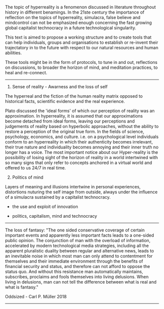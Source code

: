 The topic of hyperreality is a fenomenon discussed in literature throughout history in different benamings. In the 21ste century the importance of reflection on the topics of hyperreality, simulacra, false believe and mindcontrol can not be emphasized enough concerning the fast growing global capitalist technocracy in a future technological singularity.

This text is aimed to propose a working structure and to create tools that can help individuals, groups and organisations to establish or re-invent their trajectatory in to the future with respect to our natural resources and human abilities.

These tools might be in the form of protocols, to tune in and out, reflections on discussions, to broader the horizon of mind, and meditation practices, to heal and re-connect.

---

1. Sense of reality - Awarness and the loss of self

The hyperreal and the fiction of the human reality matrix opposed to historical facts, scientific evidence and the real experience.

Plato discussed the 'ideal forms' of which our perception of reality was an approximation. In hyperreality, it is assumed that our approximations become detached from ideal forms, leaving our perceptions and judgements of reality based on hyperbolic approaches, without the ability to restore a perception of the original true form.
In the fields of science, psychology, economics, and culture. i.e. on a psychological level individuals conform to an hyperreality in which their authenticity becomes irrelevant, their true nature and individuality becomes annoying and their inner truth no longer has a voice. The most important notice about our Hyper-reality is the possibility of losing sight of the horizon of reality in a world intertwined with so many signs that only refer to concepts anchored in a virtual world and offered to us 24/7 in real time.

2. Politics of mind

Layers of meaning and illusions intertwine in personal experiences, distortions nuturing the self image from outside, always under the influence of a simulacra sustained by a capitalist technocracy. 

- the use and exploit of innovation 

- politics, capitalism, mind and technocracy

---

The loss of fantasy: "The one sided conservative coverage of certain important events and apparently less important facts leads to a one-sided public opinion. The conjunction of man with the overload of information, accelerated by modern technological media strategies, including all the apparent pluralistic duality between regular and alternative news, leads to an inevitable noise in which most man can only attend to contentment for themselves and their immediate environment through the benefits of financial security and status, and therefore can not afford to oppose the status quo. And without this resistance man automatically maintains, subscribes, proclaims and fools themselves into living delusions. When living in delusions, man can not tell the difference between what is real and what is fantasy." 

Oddsized - Carl P. Müller 2018

---


